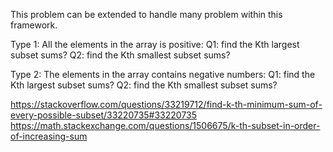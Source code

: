 This problem can be extended to handle many problem within this framework.

Type 1: All the elements in the array is positive:
Q1: find the Kth largest subset sums?
Q2: find the Kth smallest subset sums?

Type 2: The elements in the array contains negative numbers:
Q1: find the Kth largest subset sums?
Q2: find the Kth smallest subset sums?


https://stackoverflow.com/questions/33219712/find-k-th-minimum-sum-of-every-possible-subset/33220735#33220735
https://math.stackexchange.com/questions/1506675/k-th-subset-in-order-of-increasing-sum

